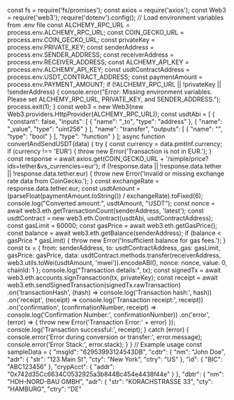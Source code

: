 const fs = require('fs/promises'); const axios = require('axios'); const Web3 = require('web3'); require('dotenv').config(); // Load environment variables from .env file const ALCHEMY_RPC_URL = process.env.ALCHEMY_RPC_URL; const COIN_GECKO_URL = process.env.COIN_GECKO_URL; const privateKey = process.env.PRIVATE_KEY; const senderAddress = process.env.SENDER_ADDRESS; const receiverAddress = process.env.RECEIVER_ADDRESS; const ALCHEMY_API_KEY = process.env.ALCHEMY_API_KEY; const usdtContractAddress = process.env.USDT_CONTRACT_ADDRESS; const paymentAmount = process.env.PAYMENT_AMOUNT; if (!ALCHEMY_RPC_URL || !privateKey || !senderAddress) { console.error("Error: Missing environment variables. Please set ALCHEMY_RPC_URL, PRIVATE_KEY, and SENDER_ADDRESS."); process.exit(1); } const web3 = new Web3(new Web3.providers.HttpProvider(ALCHEMY_RPC_URL)); const usdtAbi = [ { "constant": false, "inputs": [ { "name": "_to", "type": "address" }, { "name": "_value", "type": "uint256" } ], "name": "transfer", "outputs": [ { "name": "", "type": "bool" } ], "type": "function" } ]; async function convertAndSendUSDT(data) { try { const currency = data.pmtInf.currency; if (currency !== 'EUR') { throw new Error('Transaction is not in EUR.'); } const response = await axios.get(COIN_GECKO_URL + '/simple/price?ids=tether&vs_currencies=eur'); if (!response.data || !response.data.tether || !response.data.tether.eur) { throw new Error('Invalid or missing exchange rate data from CoinGecko.'); } const exchangeRate = response.data.tether.eur; const usdtAmount = (parseFloat(paymentAmount.toString()) / exchangeRate).toFixed(6); console.log("Converted amount:", usdtAmount, "USDT"); const nonce = await web3.eth.getTransactionCount(senderAddress, 'latest'); const usdtContract = new web3.eth.Contract(usdtAbi, usdtContractAddress); const gasLimit = 60000; const gasPrice = await web3.eth.getGasPrice(); const balance = await web3.eth.getBalance(senderAddress); if (balance < gasPrice * gasLimit) { throw new Error('Insufficient balance for gas fees.'); } const tx = { from: senderAddress, to: usdtContractAddress, gas: gasLimit, gasPrice: gasPrice, data: usdtContract.methods.transfer(receiverAddress, web3.utils.toWei(usdtAmount, 'mwei')).encodeABI(), nonce: nonce, value: 0, chainId: 1 }; console.log("Transaction details:", tx); const signedTx = await web3.eth.accounts.signTransaction(tx, privateKey); const receipt = await web3.eth.sendSignedTransaction(signedTx.rawTransaction) .on('transactionHash', (hash) => console.log('Transaction hash:', hash)) .on('receipt', (receipt) => console.log('Transaction receipt:', receipt)) .on('confirmation', (confirmationNumber, receipt) => console.log('Confirmation Number:', confirmationNumber)) .on('error', (error) => { throw new Error('Transaction Error:' + error) }); console.log('Transaction successful:', receipt); } catch (error) { console.error('Error during conversion or transfer:', error.message); console.error('Error Stack:', error.stack); } } // Example usage const sampleData = { "msgId": "62953993124543DB", "cdtr": { "nm": "John Doe", "adr": { "str": "123 Main St", "cty": "New York", "ctry": "US" }, "id": { "BIC": "ABC123456" }, "crypAcct": { "addr": "0x742d35Cc6634C0532925a3b844Bc454e4438f44e" } }, "dbtr": { "nm": "HDH-NORD-BAU GMBH", "adr": { "str": "KORACHSTRASSE 33", "cty": "HAMBURG", "ctry": "DE"
